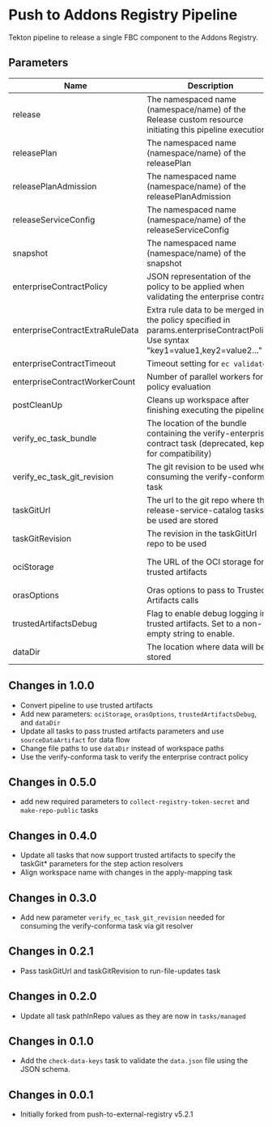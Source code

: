 # Push to Addons Registry Pipeline

Tekton pipeline to release a single FBC component to the Addons Registry.

## Parameters

| Name                            | Description                                                                                                                        | Optional | Default value                                             |
|---------------------------------|------------------------------------------------------------------------------------------------------------------------------------|----------|-----------------------------------------------------------|
| release                         | The namespaced name (namespace/name) of the Release custom resource initiating this pipeline execution                             | No       | -                                                         |
| releasePlan                     | The namespaced name (namespace/name) of the releasePlan                                                                            | No       | -                                                         |
| releasePlanAdmission            | The namespaced name (namespace/name) of the releasePlanAdmission                                                                   | No       | -                                                         |
| releaseServiceConfig            | The namespaced name (namespace/name) of the releaseServiceConfig                                                                   | No       | -                                                         |
| snapshot                        | The namespaced name (namespace/name) of the snapshot                                                                               | No       | -                                                         |
| enterpriseContractPolicy        | JSON representation of the policy to be applied when validating the enterprise contract                                            | No       | -                                                         |
| enterpriseContractExtraRuleData | Extra rule data to be merged into the policy specified in params.enterpriseContractPolicy. Use syntax "key1=value1,key2=value2..." | Yes      | pipeline_intention=release                                |
| enterpriseContractTimeout       | Timeout setting for `ec validate`                                                                                                  | Yes      | 40m0s                                                     |
| enterpriseContractWorkerCount   | Number of parallel workers for policy evaluation                                                                                   | Yes      | 4                                                         |
| postCleanUp                     | Cleans up workspace after finishing executing the pipeline                                                                         | Yes      | true                                                      |
| verify_ec_task_bundle           | The location of the bundle containing the verify-enterprise-contract task (deprecated, kept for compatibility)                    | No       | -                                                         |
| verify_ec_task_git_revision     | The git revision to be used when consuming the verify-conforma task                                                                | No       | -                                                         |
| taskGitUrl                      | The url to the git repo where the release-service-catalog tasks to be used are stored                                              | Yes      | https://github.com/konflux-ci/release-service-catalog.git |
| taskGitRevision                 | The revision in the taskGitUrl repo to be used                                                                                     | No       | -                                                         |
| ociStorage                      | The URL of the OCI storage for trusted artifacts                                                                                   | Yes      | quay.io/konflux-ci/release-service-trusted-artifacts     |
| orasOptions                     | Oras options to pass to Trusted Artifacts calls                                                                                    | Yes      | ""                                                        |
| trustedArtifactsDebug           | Flag to enable debug logging in trusted artifacts. Set to a non-empty string to enable.                                           | Yes      | ""                                                        |
| dataDir                         | The location where data will be stored                                                                                             | Yes      | /var/workdir/release                                      |

## Changes in 1.0.0
* Convert pipeline to use trusted artifacts
* Add new parameters: `ociStorage`, `orasOptions`, `trustedArtifactsDebug`, and `dataDir`
* Update all tasks to pass trusted artifacts parameters and use `sourceDataArtifact` for data flow
* Change file paths to use `dataDir` instead of workspace paths
* Use the verify-conforma task to verify the enterprise contract policy

## Changes in 0.5.0
* add new required parameters to `collect-registry-token-secret` and
  `make-repo-public` tasks

## Changes in 0.4.0
* Update all tasks that now support trusted artifacts to specify the taskGit* parameters for the step action resolvers
* Align workspace name with changes in the apply-mapping task

## Changes in 0.3.0
* Add new parameter `verify_ec_task_git_revision` needed for consuming the verify-conforma task
  via git resolver

## Changes in 0.2.1
* Pass taskGitUrl and taskGitRevision to run-file-updates task

## Changes in 0.2.0
* Update all task pathInRepo values as they are now in `tasks/managed`

## Changes in 0.1.0
* Add the `check-data-keys` task to validate the `data.json` file using the JSON schema.

## Changes in 0.0.1
* Initially forked from push-to-external-registry v5.2.1
